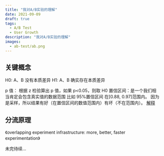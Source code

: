 ```yaml
---
title: "我对A/B实验的理解"
date: 2021-09-09
draft: true
tags:
  - A/B Test
  - User Growth
description: "我对A/B实验的理解"
images:
  - ab-test/ab.png
---
```


## 关键概念

H0: A、B 没有本质差异
H1: A、B 确实存在本质差异

p 值： 根据 z 检验算出 p 值，如果 p<0.05，则取 H0
置信区间：是一个我们相当肯定会包含真实值的数据范围 比如 95%置信区间 在[0.88, 0.97]范围内。 因为是采样，所以结果有好（在置信区间的数值范围内）有坏（不在范围内）。
[解释](https://www.shuxuele.com/data/confidence-interval.html)

## 分流原理

《overlapping experiment infrastructure: more, better, faster experimentation》

未完待续...
